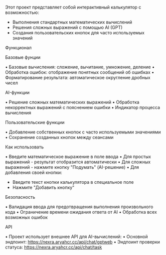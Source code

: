 Этот проект представляет собой интерактивный калькулятор с возможностью:
  - Выполнения стандартных математических вычислений
  - Решения сложных выражений с помощью AI (GPT)
  - Создания пользовательских кнопок для часто используемых значений

Функционал

  Базовые фунции
  
  • Базовые вычисления: сложение, вычитание, умножение, деление
  • Обработка ошибок: отображение понятных сообщений об ошибках
  • Форматирование результата: автоматическое округление дробных чисел

  AI-функции
  
  • Решение сложных математических выражений
  • Обработка некорректных выражений с пояснением ошибки
  • Индикатор процесса вычисления

Пользовательские функции

• Добавление собственных кнопок с часто используемыми значениями
• Сохранение созданных кнопок между сеансами

Как использовать

• Введите математическое выражение в поле ввода
• Для простых выражений - результат отобразится автоматически
• Для сложных выражений - нажмите кнопку "Подумать" (AI-решение)
• Для добавления своей кнопки:
  - Введите текст кнопки калькулятора в специальное поле
  - Нажмите "Добавить кнопку"

Безопасность

• Валидация ввода для предотвращения выполнения произвольного кода
• Ограничение времени ожидания ответа от AI
• Обработка всех возможных ошибок

API

• Проект использует внешнее API для AI-вычислений:
• Основной эндпоинт: https://nexra.aryahcr.cc/api/chat/gptweb
• Эндпоинт проверки статуса: https://nexra.aryahcr.cc/api/chat/task
